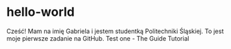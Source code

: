 # hello-world
Cześć!
Mam na imię Gabriela i jestem studentką Politechniki Śląskiej.
To jest moje pierwsze zadanie na GitHub.
Test one - The Guide Tutorial
